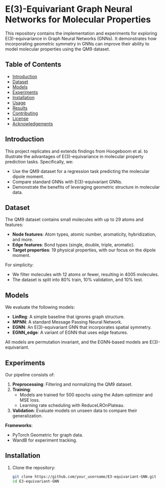 # E(3)-Equivariant Graph Neural Networks for Molecular Properties

This repository contains the implementation and experiments for exploring E(3)-equivariance in Graph Neural Networks (GNNs). It demonstrates how incorporating geometric symmetry in GNNs can improve their ability to model molecular properties using the QM9 dataset.

## Table of Contents
- [Introduction](#introduction)
- [Dataset](#dataset)
- [Models](#models)
- [Experiments](#experiments)
- [Installation](#installation)
- [Usage](#usage)
- [Results](#results)
- [Contributing](#contributing)
- [License](#license)
- [Acknowledgements](#acknowledgements)

## Introduction

This project replicates and extends findings from Hoogeboom et al. to illustrate the advantages of E(3)-equivariance in molecular property prediction tasks. Specifically, we:
- Use the QM9 dataset for a regression task predicting the molecular dipole moment.
- Compare standard GNNs with E(3)-equivariant GNNs.
- Demonstrate the benefits of leveraging geometric structure in molecular data.

## Dataset

The QM9 dataset contains small molecules with up to 29 atoms and features:
- **Node features**: Atom types, atomic number, aromaticity, hybridization, and more.
- **Edge features**: Bond types (single, double, triple, aromatic).
- **Target properties**: 19 physical properties, with our focus on the dipole moment.

For simplicity:
- We filter molecules with 12 atoms or fewer, resulting in 4005 molecules.
- The dataset is split into 80% train, 10% validation, and 10% test.

## Models

We evaluate the following models:
- **LinReg**: A simple baseline that ignores graph structure.
- **MPNN**: A standard Message Passing Neural Network.
- **EGNN**: An E(3)-equivariant GNN that incorporates spatial symmetry.
- **EGNN_edge**: A variant of EGNN that uses edge features.

All models are permutation invariant, and the EGNN-based models are E(3)-equivariant.

## Experiments

Our pipeline consists of:
1. **Preprocessing**: Filtering and normalizing the QM9 dataset.
2. **Training**:
   - Models are trained for 500 epochs using the Adam optimizer and MSE loss.
   - Learning rate scheduling with ReduceLROnPlateau.
3. **Validation**: Evaluate models on unseen data to compare their generalization.

**Frameworks**:
- PyTorch Geometric for graph data.
- WandB for experiment tracking.

## Installation

1. Clone the repository:
   ```bash
   git clone https://github.com/your_username/E3-equivariant-GNN.git
   cd E3-equivariant-GNN
